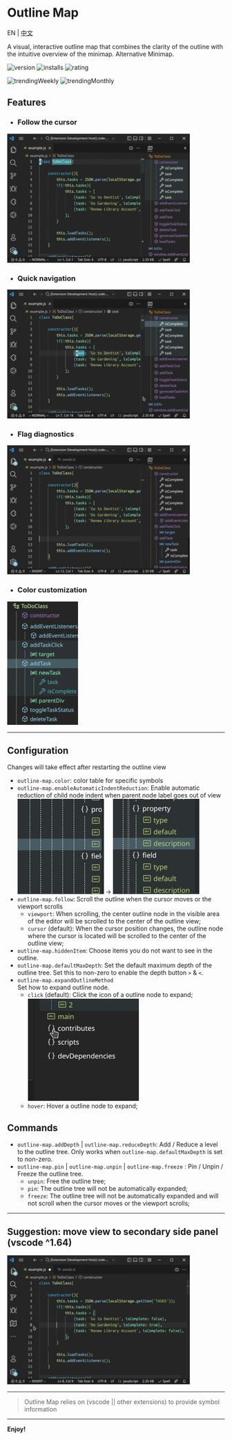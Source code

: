 # Outline Map

EN | [中文](README_ZH_CN.md)

A visual, interactive outline map that combines the clarity of the outline with the intuitive overview of the minimap. Alternative Minimap.

![version](https://vsmarketplacebadge.apphb.com/version/Gerrnperl.outline-map.svg?color=8bf7c7&style=flat-square&logo=visualstudio)
![installs](https://vsmarketplacebadge.apphb.com/installs/Gerrnperl.outline-map.svg?color=56b6c2&style=flat-square&logo=visualstudiocode)
![rating](https://vsmarketplacebadge.apphb.com/rating-star/Gerrnperl.outline-map.svg?color=97dbf3&style=flat-square)

![trendingWeekly](https://vsmarketplacebadge.apphb.com/trending-weekly/Gerrnperl.outline-map.svg?color=8bf79c&style=flat-square)
![trendingMonthly](https://vsmarketplacebadge.apphb.com/trending-monthly/Gerrnperl.outline-map.svg?color=48bfea&style=flat-square)

## Features

- ### Follow the cursor
![Follow the cursor](images/follow-cursor.gif)
- ### Quick navigation
![Quick navigation](images/quick-navigation.gif)
- ### Flag diagnostics
![Flag diagnostics](images/flag-diagnostics.gif)
- ### Color customization
![Color customization](images/color-customization.png)

---

## Configuration
Changes will take effect after restarting the outline view
- `outline-map.color`: color table for specific symbols
- `outline-map.enableAutomaticIndentReduction`: Enable automatic reduction of child node indent when parent node label goes out of view
  <br/>  ![no-reduceIndent](images/no-reduceIndent.png) -> ![reduceIndent](images/reduceIndent.png)
- `outline-map.follow`: Scroll the outline when the cursor moves or the viewport scrolls
	- `viewport`: When scrolling, the center outline node in the visible area of the editor will be scrolled to the center of the outline view;
	- `cursor` (default): When the cursor position changes, the outline node where the cursor is located will be scrolled to the center of the outline view;
- `outline-map.hiddenItem`: Choose items you do not want to see in the outline.
- `outline-map.defaultMaxDepth`: Set the default maximum depth of the outline tree. Set this to non-zero to enable the depth button `>` & `<`.
- `outline-map.expandOutlineMethod`<br/> Set how to expand outline node.
  - `click` (default): Click the icon of a outline node to expand;<br/>![click-expand](images/click-expand.gif)
  - `hover`: Hover a outline node to expand;

## Commands
- `outline-map.addDepth` | `outline-map.reduceDepth`: Add / Reduce a level to the outline tree. Only works when `outline-map.defaultMaxDepth` is set to non-zero.
- `outline-map.pin` | `outline-map.unpin` | `outline-map.freeze` : Pin / Unpin / Freeze the outline tree.
  - `unpin`: Free the outline tree;
  - `pin`: The outline tree will not be automatically expanded;
  - `freeze`: The outline tree will not be automatically expanded and will not scroll when the cursor moves or the viewport scrolls;

---

## Suggestion: move view to secondary side panel (vscode ^1.64)
![Initialize settings](images/init.gif)

---

> Outline Map relies on (vscode || other extensions) to provide symbol information

---

**Enjoy!**
